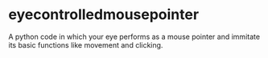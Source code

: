 # eyecontrolledmousepointer
A python code in which your eye performs as a mouse pointer and immitate its basic functions like movement and clicking.
